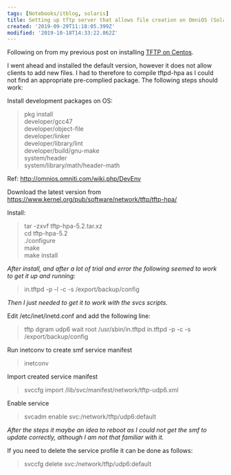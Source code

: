 ```yaml
---
tags: [Notebooks/itblog, solaris]
title: Setting up tftp server that allows file creation on OmniOS (Solaris)
created: '2019-09-29T11:18:05.399Z'
modified: '2019-10-18T14:33:22.862Z'
---
```


Following on from my previous post on installing [TFTP on Centos][1].

I went ahead and installed the default version, however it does not allow clients to add new files. I had to therefore to compile tftpd-hpa as I could not find an appropriate pre-complied package. The following steps should work:

Install development packages on OS:

> pkg install  
> developer/gcc47  
> developer/object-file  
> developer/linker  
> developer/library/lint  
> developer/build/gnu-make  
> system/header  
> system/library/math/header-math

Ref: http://omnios.omniti.com/wiki.php/DevEnv

Download the latest version from <https://www.kernel.org/pub/software/network/tftp/tftp-hpa/>

Install:

> tar -zxvf tftp-hpa-5.2.tar.xz  
> cd tftp-hpa-5.2  
> ./configure  
> make  
> make install

*After install, and after a lot of trial and error the following seemed to work to get it up and running:*

> in.tftpd -p -l -c -s /export/backup/config 

*Then I just needed to get it to work with the svcs scripts.*

Edit /etc/inet/inetd.conf and add the following line:

> tftp dgram udp6 wait root /usr/sbin/in.tftpd in.tftpd -p -c -s /export/backup/config

Run inetconv to create smf service manifest

> inetconv

Import created service manifest

> svccfg import /lib/svc/manifest/network/tftp-udp6.xml

Enable service

> svcadm enable svc:/network/tftp/udp6:default

*After the steps it maybe an idea to reboot as I could not get the smf to update correctly, although I am not that familiar with it.*

If you need to delete the service profile it can be done as follows:

> svccfg delete svc:/network/tftp/udp6:default

 [1]: /2012/07/03/setting-up-tftp-server-on-centos/
